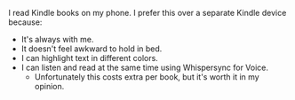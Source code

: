 I read Kindle books on my phone. I prefer this over a separate Kindle device because: 
- It's always with me.
- It doesn't feel awkward to hold in bed.
- I can highlight text in different colors.
- I can listen and read at the same time using Whispersync for Voice.
	- Unfortunately this costs extra per book, but it's worth it in my opinion.